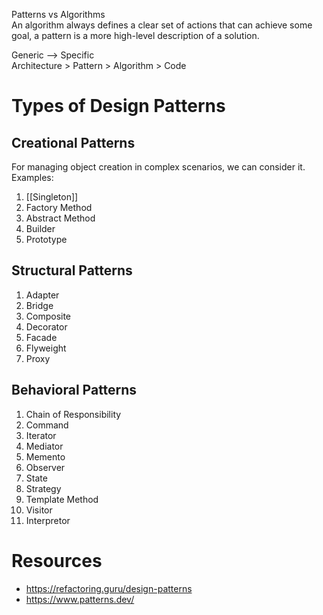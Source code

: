 Patterns vs Algorithms  
An algorithm always defines a clear set of actions that can achieve some goal, a pattern is a more high-level description of a solution.

Generic --> Specific  
Architecture > Pattern > Algorithm > Code

# Types of Design Patterns

## Creational Patterns

For managing object creation in complex scenarios, we can consider it.  
Examples:
1. [[Singleton]]
2. Factory Method
3. Abstract Method
4. Builder
5. Prototype

## Structural Patterns

1. Adapter
2. Bridge
3. Composite
4. Decorator
5. Facade
6. Flyweight
7. Proxy

## Behavioral  Patterns

1. Chain of Responsibility
2. Command
3. Iterator
4. Mediator
5. Memento
6. Observer
7. State
8. Strategy
9. Template Method
10. Visitor
11. Interpretor
# Resources

- https://refactoring.guru/design-patterns
- https://www.patterns.dev/